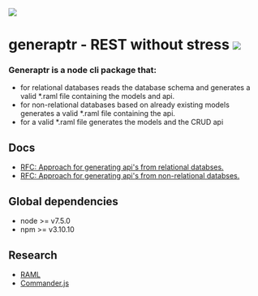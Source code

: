 ![](http://i.imgur.com/yCRAubA.png)
# generaptr - REST without stress [![](https://circleci.com/gh/cupsadarius/generaptr.svg?style=svg)](https://circleci.com/gh/cupsadarius/generaptr)

### Generaptr is a node cli package that:
* for relational databases
  reads the database schema and generates a valid *.raml file containing the models and api.
* for non-relational databases
  based on already existing models generates a valid *.raml file containing the api.
* for a valid *.raml file
  generates the models and the CRUD api

## Docs

* [RFC: Approach for generating api's from relational databses.](./docs/rfc/ForRelationalDatabases.md)
* [RFC: Approach for generating api's from non-relational databses.](./docs/rfc/ForNonRelationalDatabases.md)


## Global dependencies

* node >= v7.5.0
* npm >= v3.10.10

## Research

* [RAML](http://raml.org)
* [Commander.js](https://github.com/tj/commander.js)

